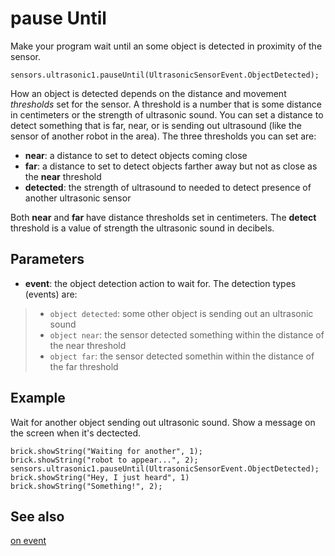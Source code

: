 # pause Until

Make your program wait until an some object is detected in proximity of the sensor.

```sig
sensors.ultrasonic1.pauseUntil(UltrasonicSensorEvent.ObjectDetected);
```

How an object is detected depends on the distance and movement _thresholds_ set for the sensor. A threshold is a number that is some distance in centimeters or the strength of ultrasonic sound. You can set a distance to detect something that is far, near, or is sending out ultrasound (like the sensor of another robot in the area). The three thresholds you can set are:

* **near**: a distance to set to detect objects coming close
* **far**: a distance to set to detect objects farther away but not as close as the **near** threshold
* **detected**: the strength of ultrasound to needed to detect presence of another ultrasonic sensor

Both **near** and **far** have distance thresholds set in centimeters. The **detect** threshold is a value of strength the ultrasonic sound in decibels.

## Parameters

* **event**: the object detection action to wait for. The detection types (events) are:
> * ``object detected``: some other object is sending out an ultrasonic sound
> * ``object near``: the sensor detected something within the distance of the near threshold
> * ``object far``: the sensor detected somethin within the distance of the far threshold

## Example

Wait for another object sending out ultrasonic sound. Show a message on the screen when it's dectected.

```blocks
brick.showString("Waiting for another", 1);
brick.showString("robot to appear...", 2);
sensors.ultrasonic1.pauseUntil(UltrasonicSensorEvent.ObjectDetected);
brick.showString("Hey, I just heard", 1)
brick.showString("Something!", 2);
```

## See also

[on event](/reference/sensors/ultrasonic/on-event)